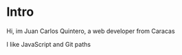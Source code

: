 # Intro

Hi, im Juan Carlos Quintero, a web developer from Caracas 

I like JavaScript and Git paths
